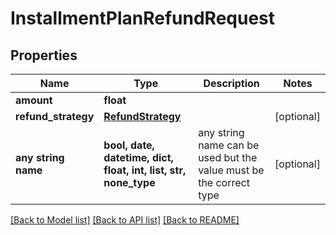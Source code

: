 # InstallmentPlanRefundRequest


## Properties
Name | Type | Description | Notes
------------ | ------------- | ------------- | -------------
**amount** | **float** |  | 
**refund_strategy** | [**RefundStrategy**](RefundStrategy.md) |  | [optional] 
**any string name** | **bool, date, datetime, dict, float, int, list, str, none_type** | any string name can be used but the value must be the correct type | [optional]

[[Back to Model list]](../README.md#documentation-for-models) [[Back to API list]](../README.md#documentation-for-api-endpoints) [[Back to README]](../README.md)


